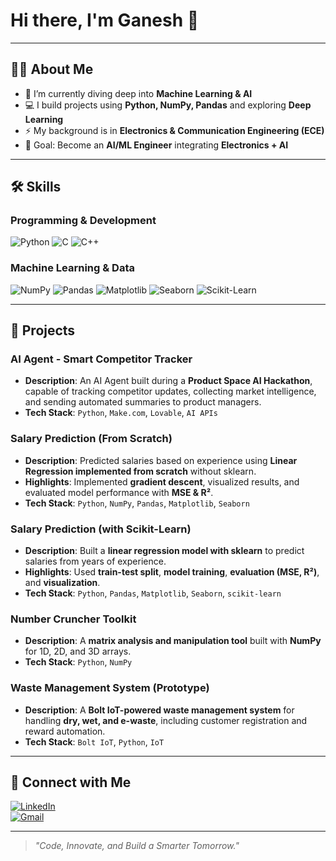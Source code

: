 # Hi there, I'm Ganesh 👋

---

## 👨‍💻 About Me
- 🌱 I’m currently diving deep into **Machine Learning & AI**  
- 💻 I build projects using **Python, NumPy, Pandas** and exploring **Deep Learning**  
- ⚡ My background is in **Electronics & Communication Engineering (ECE)**  
- 🎯 Goal: Become an **AI/ML Engineer** integrating **Electronics + AI**

---

## 🛠️ Skills

### **Programming & Development**
![Python](https://img.shields.io/badge/Python-3776AB?style=flat&logo=python&logoColor=white)
![C](https://img.shields.io/badge/C-00599C?style=flat&logo=c&logoColor=white)
![C++](https://img.shields.io/badge/C++-00599C?style=flat&logo=c%2B%2B&logoColor=white)

### **Machine Learning & Data**
![NumPy](https://img.shields.io/badge/NumPy-013243?style=flat&logo=numpy&logoColor=white)
![Pandas](https://img.shields.io/badge/Pandas-150458?style=flat&logo=pandas&logoColor=white)
![Matplotlib](https://img.shields.io/badge/Matplotlib-3766AB?style=flat&logo=python&logoColor=white)
![Seaborn](https://img.shields.io/badge/Seaborn-4C8CBF?style=flat&logo=python&logoColor=white)
![Scikit-Learn](https://img.shields.io/badge/Scikit--Learn-F7931E?style=flat&logo=scikit-learn&logoColor=white)

---

## 🚀 Projects

### **AI Agent - Smart Competitor Tracker**
- **Description**: An AI Agent built during a **Product Space AI Hackathon**, capable of tracking competitor updates, collecting market intelligence, and sending automated summaries to product managers.
- **Tech Stack**: `Python`, `Make.com`, `Lovable`, `AI APIs`

### **Salary Prediction (From Scratch)**
- **Description**: Predicted salaries based on experience using **Linear Regression implemented from scratch** without sklearn.  
- **Highlights**: Implemented **gradient descent**, visualized results, and evaluated model performance with **MSE & R²**.  
- **Tech Stack**: `Python`, `NumPy`, `Pandas`, `Matplotlib`, `Seaborn`

### **Salary Prediction (with Scikit-Learn)**
- **Description**: Built a **linear regression model with sklearn** to predict salaries from years of experience.  
- **Highlights**: Used **train-test split**, **model training**, **evaluation (MSE, R²)**, and **visualization**.  
- **Tech Stack**: `Python`, `Pandas`, `Matplotlib`, `Seaborn`, `scikit-learn`

### **Number Cruncher Toolkit**
- **Description**: A **matrix analysis and manipulation tool** built with **NumPy** for 1D, 2D, and 3D arrays.
- **Tech Stack**: `Python`, `NumPy`

### **Waste Management System (Prototype)**
- **Description**: A **Bolt IoT-powered waste management system** for handling **dry, wet, and e-waste**, including customer registration and reward automation.
- **Tech Stack**: `Bolt IoT`, `Python`, `IoT`

---

## 🤝 Connect with Me
[![LinkedIn](https://img.shields.io/badge/LinkedIn-blue?logo=linkedin)](https://www.linkedin.com/in/ganesh-k-gowda-b33813345)  
[![Gmail](https://img.shields.io/badge/Gmail-red?logo=gmail&logoColor=white)](mailto:gkgowda711@gmail.com)

---

> *"Code, Innovate, and Build a Smarter Tomorrow."*
